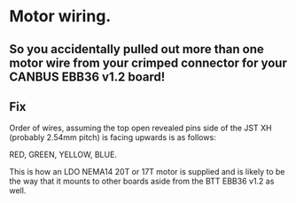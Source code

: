 # Motor wiring.

## So you accidentally pulled out more than one motor wire from your crimped connector for your CANBUS EBB36 v1.2 board!

## Fix

Order of wires, assuming the top open revealed pins side of the JST XH (probably 2.54mm pitch) is facing upwards is as follows:

RED, GREEN, YELLOW, BLUE.

This is how an LDO NEMA14 20T or 17T motor is supplied and is likely to be the way that it mounts to other boards aside from the BTT EBB36 v1.2 as well. 
